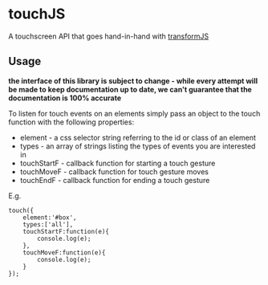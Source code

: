 touchJS
=======

A touchscreen API that goes hand-in-hand with [transformJS](https://github.com/coulson84/transformJS)

Usage
-------

**the interface of this library is subject to change - while every attempt will be made to keep documentation up to date, we can't guarantee that the documentation is 100% accurate**

To listen for touch events on an elements simply pass an object to the touch function with the following properties:

* element - a css selector string referring to the id or class of an element
* types - an array of strings listing the types of events you are interested in
* touchStartF - callback function for starting a touch gesture
* touchMoveF - callback function for touch gesture moves
* touchEndF - callback function for ending a touch gesture

E.g.

	touch({
		element:'#box',
		types:['all'],
		touchStartF:function(e){
			console.log(e);
		},
		touchMoveF:function(e){
			console.log(e);
		}
	});